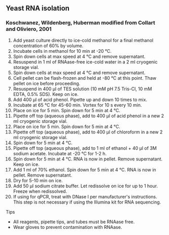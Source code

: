 ## Yeast RNA isolation
### Koschwanez, Wildenberg, Huberman modified from Collart and Oliviero, 2001

1. Add yeast culture directly to ice-cold methanol for a final methanol concentration of 60% by volume.
2. Incubate cells in methanol for 10 min at -20 &deg;C.
3. Spin down cells at max speed at 4 &deg;C and remove supernatant.
4. Resuspend in 1 ml of RNAase-free ice-cold water in a 2 ml cryogenic storage vial.
5. Spin down cells at max speed at 4 &deg;C and remove supernatant.
6. Cell pellet can be flash-frozen and held at -80 &deg;C at this point. Thaw pellet on ice before proceeding.
7. Resuspend in 400 &mu;l of TES solution (10 mM pH 7.5 Tris-Cl, 10 mM EDTA, 0.5% SDS). Keep on ice.
8. Add 400 &mu;l of acid phenol. Pipette up and down 10 times to mix.
9. Incubate at 65 &deg;C for 45-60 min. Vortex for 10 s every 10 min.
10. Place on ice for 5 min. Spin down for 5 min at 4 &deg;C.
11. Pipette off top (aqueous phase), add to 400 &mu;l of acid phenol in a new 2 ml cryogenic storage vial. 
12. Place on ice for 5 min. Spin down for 5 min at 4 &deg;C.
13. Pipette off top (aqueous phase), add to 400 &mu;l of chloroform in a new 2 ml cryogenic storage vial. 
14. Spin down for 5 min at 4 &deg;C.
15. Pipette off top (aqueous phase), add to 1 ml of ethanol + 40 &mu;l of 3M sodium acetate. Incubate at -20 &deg;C for 1-2 h.
16. Spin down for 5 min at 4 &deg;C. RNA is now in pellet. Remove supernatant. Keep on ice.
17. Add 1 ml of 70% ethanol. Spin down for 5 min at 4 &deg;C. RNA is now in pellet. Remove supernatant.
18. Dry for 5-10 min on ice.
19. Add 50 &mu;l sodium citrate buffer. Let redissolve on ice for up to 1 hour. Freeze when redissolved. 
20. If using for qPCR, treat with DNase I per manufacturer's instructions. This step is not necessary if using the Illumina kit for RNA sequencing.

Tips

- All reagents, pipette tips, and tubes must be RNAase free.
- Wear gloves to prevent contamination with RNAase.
